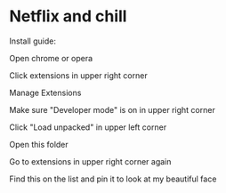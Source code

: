 # Netflix and chill

Install guide:

Open chrome or opera

Click extensions in upper right corner

Manage Extensions

Make sure "Developer mode" is on in upper right corner

Click "Load unpacked" in upper left corner

Open this folder

Go to extensions in upper right corner again

Find this on the list and pin it to look at my beautiful face
